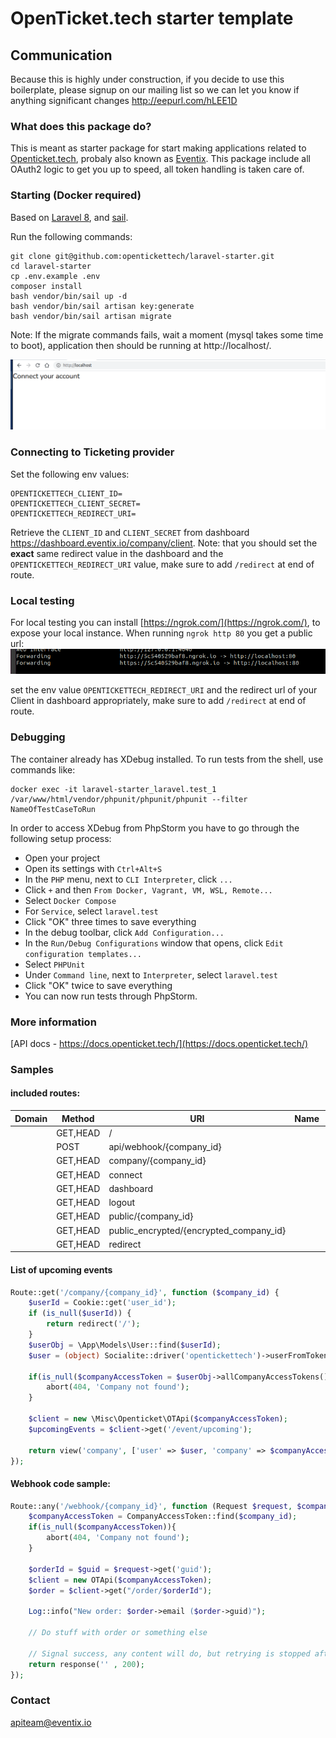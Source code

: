 # OpenTicket.tech starter template

## Communication

Because this is highly under construction, if you decide to use this boilerplate, please signup on our mailing list so we can let you know if anything significant changes
http://eepurl.com/hLEE1D

### What does this package do?
This is meant as starter package for start making applications related to [Openticket.tech](https://www.openticket.tech/), probaly also known as [Eventix](https://eventix.io/).
This package include all OAuth2 logic to get you up to speed, all token handling is taken care of.

### Starting (Docker required)
Based on [Laravel 8](https://laravel.com/docs/8.x/readme), and [sail](https://laravel.com/docs/8.x/sail).

Run the following commands:
```
git clone git@github.com:opentickettech/laravel-starter.git
cd laravel-starter
cp .env.example .env
composer install
bash vendor/bin/sail up -d
bash vendor/bin/sail artisan key:generate
bash vendor/bin/sail artisan migrate
```
Note: If the migrate commands fails, wait a moment (mysql takes some time to boot), application then should be running at http://localhost/.

![running.png](running.png)

### Connecting to Ticketing provider
Set the following env values:
```
OPENTICKETTECH_CLIENT_ID=
OPENTICKETTECH_CLIENT_SECRET=
OPENTICKETTECH_REDIRECT_URI=
```
Retrieve the `CLIENT_ID` and `CLIENT_SECRET` from dashboard https://dashboard.eventix.io/company/client.
Note: that you should set the **exact** same redirect value in the dashboard and the `OPENTICKETTECH_REDIRECT_URI` value, make sure to add `/redirect` at end of route.

### Local testing
For local testing you can install [https://ngrok.com/](https://ngrok.com/), to expose your local instance. When running `ngrok http 80` 
you get a public url:
![ngrok_example.png](ngrok_example.png)

set the env value `OPENTICKETTECH_REDIRECT_URI` and the redirect url of your Client in dashboard appropriately, make sure to add `/redirect` at end of route. 

### Debugging
The container already has XDebug installed. To run tests from the shell, use commands like:
```
docker exec -it laravel-starter_laravel.test_1 /var/www/html/vendor/phpunit/phpunit/phpunit --filter NameOfTestCaseToRun
```

In order to access XDebug from PhpStorm you have to go through the following setup process:
- Open your project
- Open its settings with `Ctrl+Alt+S`
- In the `PHP` menu, next to `CLI Interpreter`, click `...`
- Click `+` and then `From Docker, Vagrant, VM, WSL, Remote...`
- Select `Docker Compose`
- For `Service`, select `laravel.test`
- Click "OK" three times to save everything
- In the debug toolbar, click `Add Configuration...`
- In the `Run/Debug Configurations` window that opens, click `Edit configuration templates...`
- Select `PHPUnit`
- Under `Command line`, next to `Interpreter`, select `laravel.test`
- Click "OK" twice to save everything
- You can now run tests through PhpStorm.

### More information
[API docs - https://docs.openticket.tech/](https://docs.openticket.tech/)


### Samples
#### included routes:

| Domain | Method                                 | URI                                     | Name | Action  | Middleware |
| --------|----------|-------------------------------|------|---------|------------|
|        | GET,HEAD | /                                       |      | Closure | web        |
|        | POST     | api/webhook/{company_id}                |      | Closure | api        |
|        | GET,HEAD | company/{company_id}                    |      | Closure | web        |
|        | GET,HEAD | connect                                 |      | Closure | web        |
|        | GET,HEAD | dashboard                               |      | Closure | web        |
|        | GET,HEAD | logout                                  |      | Closure | web        |
|        | GET,HEAD | public/{company_id}                     |      | Closure | web        |
|        | GET,HEAD | public_encrypted/{encrypted_company_id} |      | Closure | web        |
|        | GET,HEAD | redirect                                |      | Closure | web        |


#### List of upcoming events
```php
Route::get('/company/{company_id}', function ($company_id) {
    $userId = Cookie::get('user_id');
    if (is_null($userId)) {
        return redirect('/');
    }
    $userObj = \App\Models\User::find($userId);
    $user = (object) Socialite::driver('opentickettech')->userFromToken($userObj->companyAccessToken->access_token);

    if(is_null($companyAccessToken = $userObj->allCompanyAccessTokens()->find($company_id))){
        abort(404, 'Company not found');
    }

    $client = new \Misc\Openticket\OTApi($companyAccessToken);
    $upcomingEvents = $client->get('/event/upcoming');

    return view('company', ['user' => $user, 'company' => $companyAccessToken, 'upcoming_events' => $upcomingEvents]);
});
```

#### Webhook code sample:
```php
Route::any('/webhook/{company_id}', function (Request $request, $company_id) {
    $companyAccessToken = CompanyAccessToken::find($company_id);
    if(is_null($companyAccessToken)){
        abort(404, 'Company not found');
    }

    $orderId = $guid = $request->get('guid');
    $client = new OTApi($companyAccessToken);
    $order = $client->get("/order/$orderId");

    Log::info("New order: $order->email ($order->guid)");

    // Do stuff with order or something else

    // Signal success, any content will do, but retrying is stopped after status code 200
    return response('' , 200);
});

```


### Contact

apiteam@eventix.io
